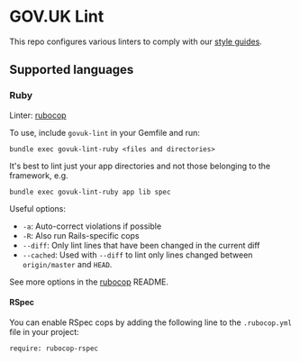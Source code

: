 # GOV.UK Lint

This repo configures various linters to comply with our [style guides][guides].

## Supported languages

### Ruby

Linter: [rubocop][rubocop]

To use, include `govuk-lint` in your Gemfile and run:
```
bundle exec govuk-lint-ruby <files and directories>
```

It's best to lint just your app directories and not those belonging to the
framework, e.g.

```
bundle exec govuk-lint-ruby app lib spec
```

Useful options:

- `-a`: Auto-correct violations if possible
- `-R`: Also run Rails-specific cops
- `--diff`: Only lint lines that have been changed in the current diff
- `--cached`: Used with `--diff` to lint only lines changed between
`origin/master` and `HEAD`.

See more options in the [rubocop][rubocop] README.

#### RSpec

You can enable RSpec cops by adding the following line to the `.rubocop.yml` file in your project:

```
require: rubocop-rspec
```

[guides]: https://github.com/alphagov/styleguides
[rubocop]: https://github.com/bbatsov/rubocop
